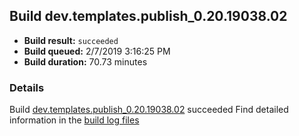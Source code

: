 ## Build dev.templates.publish_0.20.19038.02
- **Build result:** `succeeded`
- **Build queued:** 2/7/2019 3:16:25 PM
- **Build duration:** 70.73 minutes
### Details
Build [dev.templates.publish_0.20.19038.02](https://winappstudio.visualstudio.com/web/build.aspx?pcguid=a4ef43be-68ce-4195-a619-079b4d9834c2&builduri=vstfs%3a%2f%2f%2fBuild%2fBuild%2f27056) succeeded
Find detailed information in the [build log files](https://uwpctdiags.blob.core.windows.net/buildlogs/dev.templates.publish_0.20.19038.02_logs.zip)
